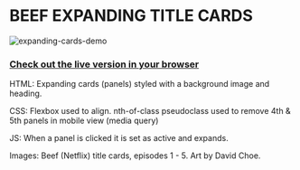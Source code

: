 <p align="center">

# BEEF EXPANDING TITLE CARDS

![expanding-cards-demo](https://media.giphy.com/media/v1.Y2lkPTc5MGI3NjExZmNjZjEzMjVjMDNmOTBiYTQyZDEwNTYyMWQxYzRmYWFjYTNhNDQyYSZjdD1n/nIaUbMG2jmCfLUfYQI/giphy.gif) 

### [Check out the live version in your browser](https://beef-expanding-episode-cards.netlify.app/)

HTML: Expanding cards (panels) styled with a background image and heading.

CSS: Flexbox used to align. nth-of-class pseudoclass used to remove 4th & 5th panels in mobile view (media query)

JS: When a panel is clicked it is set as active and expands.

Images: Beef (Netflix) title cards, episodes 1 - 5. Art by David Choe. 

</p>